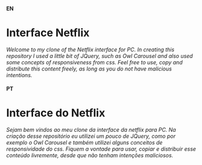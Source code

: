 #### EN

# Interface Netflix

*Welcome to my clone of the Netflix interface for PC. In creating this repository I used a little bit of JQuery, such as Owl Carousel and also used some concepts of responsiveness from css. Feel free to use, copy and distribute this content freely, as long as you do not have malicious intentions.*

#### PT

# Interface do Netflix

*Sejam bem vindos ao meu clone da interface da netflix para PC. Na criação desse repositório eu utilizei um pouco de JQuery, como por exemplo o Owl Carousel e também utilizei alguns conceitos de responsividade do css. Fiquem a vontade para usar, copiar e distribuir esse conteúdo livremente, desde que não tenham intenções maliciosos.* 
